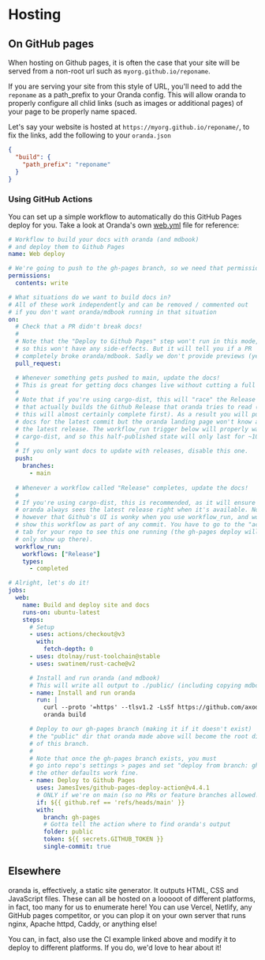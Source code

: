 # Hosting

## On GitHub pages

When hosting on Github pages, it is often the case that your site will be served from a non-root url such as `myorg.github.io/reponame`.

If you are serving your site from this style of URL, you'll need to add the `reponame` as a path_prefix to your Oranda config. This will allow oranda to properly configure all chlid links (such as images or additional pages) of your page to be properly name spaced.

Let's say your website is hosted at `https://myorg.github.io/reponame/`, to fix the links, add the following to your `oranda.json`

```json
{
  "build": {
    "path_prefix": "reponame"
  }
}
```

### Using GitHub Actions

You can set up a simple workflow to automatically do this GitHub Pages deploy for you. Take a look at Oranda's own
[web.yml] file for reference:

```yaml
# Workflow to build your docs with oranda (and mdbook)
# and deploy them to Github Pages
name: Web deploy

# We're going to push to the gh-pages branch, so we need that permission
permissions:
  contents: write

# What situations do we want to build docs in?
# All of these work independently and can be removed / commented out
# if you don't want oranda/mdbook running in that situation
on:
  # Check that a PR didn't break docs!
  #
  # Note that the "Deploy to Github Pages" step won't run in this mode,
  # so this won't have any side-effects. But it will tell you if a PR
  # completely broke oranda/mdbook. Sadly we don't provide previews (yet)!
  pull_request:

  # Whenever something gets pushed to main, update the docs!
  # This is great for getting docs changes live without cutting a full release.
  #
  # Note that if you're using cargo-dist, this will "race" the Release workflow
  # that actually builds the Github Release that oranda tries to read (and
  # this will almost certainly complete first). As a result you will publish
  # docs for the latest commit but the oranda landing page won't know about
  # the latest release. The workflow_run trigger below will properly wait for
  # cargo-dist, and so this half-published state will only last for ~10 minutes.
  #
  # If you only want docs to update with releases, disable this one.
  push:
    branches:
      - main
  
  # Whenever a workflow called "Release" completes, update the docs!
  #
  # If you're using cargo-dist, this is recommended, as it will ensure that
  # oranda always sees the latest release right when it's available. Note
  # however that Github's UI is wonky when you use workflow_run, and won't
  # show this workflow as part of any commit. You have to go to the "actions"
  # tab for your repo to see this one running (the gh-pages deploy will also
  # only show up there).
  workflow_run:
    workflows: ["Release"]
    types:
      - completed

# Alright, let's do it!
jobs:
  web:
    name: Build and deploy site and docs
    runs-on: ubuntu-latest
    steps:
      # Setup
      - uses: actions/checkout@v3
        with:
          fetch-depth: 0
      - uses: dtolnay/rust-toolchain@stable
      - uses: swatinem/rust-cache@v2

      # Install and run oranda (and mdbook)
      # This will write all output to ./public/ (including copying mdbook's output to there)
      - name: Install and run oranda
        run: |
          curl --proto '=https' --tlsv1.2 -LsSf https://github.com/axodotdev/oranda/releases/latest/download/oranda-installer.sh | sh
          oranda build

      # Deploy to our gh-pages branch (making it if it doesn't exist)
      # the "public" dir that oranda made above will become the root dir
      # of this branch.
      #
      # Note that once the gh-pages branch exists, you must
      # go into repo's settings > pages and set "deploy from branch: gh-pages"
      # the other defaults work fine.
      - name: Deploy to Github Pages
        uses: JamesIves/github-pages-deploy-action@v4.4.1
        # ONLY if we're on main (so no PRs or feature branches allowed!)
        if: ${{ github.ref == 'refs/heads/main' }}
        with:
          branch: gh-pages
          # Gotta tell the action where to find oranda's output
          folder: public
          token: ${{ secrets.GITHUB_TOKEN }}
          single-commit: true
```

## Elsewhere

oranda is, effectively, a static site generator. It outputs HTML, CSS and JavaScript files. These can all be hosted on a
looooot of different platforms, in fact, too many for us to enumerate here! You can use Vercel, Netlify, any GitHub pages
competitor, or you can plop it on your own server that runs nginx, Apache httpd, Caddy, or anything else!

You can, in fact, also use the CI example linked above and modify it to deploy to different platforms. If you do,
we'd love to hear about it!

[web.yml]: https://github.com/axodotdev/oranda/blob/main/.github/workflows/web.yml
